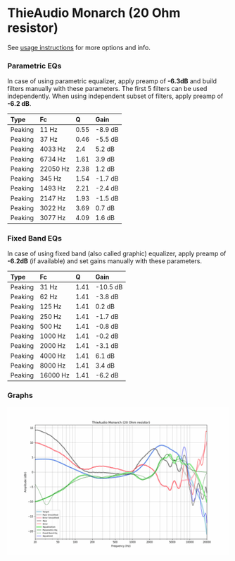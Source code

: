 # ThieAudio Monarch (20 Ohm resistor)
See [usage instructions](https://github.com/jaakkopasanen/AutoEq#usage) for more options and info.

### Parametric EQs
In case of using parametric equalizer, apply preamp of **-6.3dB** and build filters manually
with these parameters. The first 5 filters can be used independently.
When using independent subset of filters, apply preamp of **-6.2 dB**.

| Type    | Fc       |    Q | Gain    |
|:--------|:---------|:-----|:--------|
| Peaking | 11 Hz    | 0.55 | -8.9 dB |
| Peaking | 37 Hz    | 0.46 | -5.5 dB |
| Peaking | 4033 Hz  | 2.4  | 5.2 dB  |
| Peaking | 6734 Hz  | 1.61 | 3.9 dB  |
| Peaking | 22050 Hz | 2.38 | 1.2 dB  |
| Peaking | 345 Hz   | 1.54 | -1.7 dB |
| Peaking | 1493 Hz  | 2.21 | -2.4 dB |
| Peaking | 2147 Hz  | 1.93 | -1.5 dB |
| Peaking | 3022 Hz  | 3.69 | 0.7 dB  |
| Peaking | 3077 Hz  | 4.09 | 1.6 dB  |

### Fixed Band EQs
In case of using fixed band (also called graphic) equalizer, apply preamp of **-6.2dB**
(if available) and set gains manually with these parameters.

| Type    | Fc       |    Q | Gain     |
|:--------|:---------|:-----|:---------|
| Peaking | 31 Hz    | 1.41 | -10.5 dB |
| Peaking | 62 Hz    | 1.41 | -3.8 dB  |
| Peaking | 125 Hz   | 1.41 | 0.2 dB   |
| Peaking | 250 Hz   | 1.41 | -1.7 dB  |
| Peaking | 500 Hz   | 1.41 | -0.8 dB  |
| Peaking | 1000 Hz  | 1.41 | -0.2 dB  |
| Peaking | 2000 Hz  | 1.41 | -3.1 dB  |
| Peaking | 4000 Hz  | 1.41 | 6.1 dB   |
| Peaking | 8000 Hz  | 1.41 | 3.4 dB   |
| Peaking | 16000 Hz | 1.41 | -6.2 dB  |

### Graphs
![](./ThieAudio%20Monarch%20(20%20Ohm%20resistor).png)